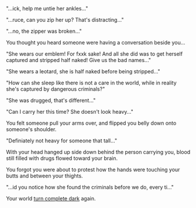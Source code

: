 "...ick, help me untie her ankles..."

"...ruce, can you zip her up? That's distracting..."

"...no, the zipper was broken..."

You thought you heard someone were having a conversation beside you...

"She wears our emblem! For fxxk sake! And all she did was to get herself captured and stripped half naked! Give us the bad names..."

"She wears a leotard, she is half naked before being stripped..."

"How can she sleep like there is not a care in the world, while in reality she's captured by dangerous criminals?"

"She was drugged, that's different..."

"Can I carry her this time? She doesn't look heavy..."

You felt someone pull your arms over, and flipped you belly down onto someone's shoulder.

"Definiately not heavy for someone that tall..."

With your head hanged up side down behind the person carrying you, blood still filled with drugs flowed toward your brain.

You forgot you were about to protest how the hands were touching your butts and between your thights.

"...id you notice how she found the criminals before we do, every ti..."

Your world [turn complete dark](../end/end.md) again.
